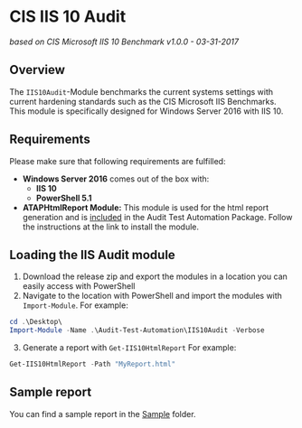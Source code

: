 # CIS IIS 10 Audit

_based on CIS Microsoft IIS 10 Benchmark v1.0.0 - 03-31-2017_

## Overview

The `IIS10Audit`-Module benchmarks the current systems settings with current hardening standards such as the CIS Microsoft IIS Benchmarks. This module is specifically designed for Windows Server 2016 with IIS 10.

## Requirements

Please make sure that following requirements are fulfilled:

* **Windows Server 2016** comes out of the box with:
    * **IIS 10**
    * **PowerShell 5.1**
* **ATAPHtmlReport Module:** This module is used for the html report generation and is [included](../ATAPHtmlReport) in the Audit Test Automation Package. Follow the instructions at the link to install the module.

## Loading the IIS Audit module

1. Download the release zip and export the modules in a location you can easily access with PowerShell
2. Navigate to the location with PowerShell and import the modules with `Import-Module`. For example:
```Powershell
cd .\Desktop\
Import-Module -Name .\Audit-Test-Automation\IIS10Audit -Verbose
```
3. Generate a report with `Get-IIS10HtmlReport` For example:
```PowerShell
Get-IIS10HtmlReport -Path "MyReport.html"
```

## Sample report

You can find a sample report in the [Sample](Sample) folder.